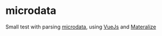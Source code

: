 # microdata
Small test with parsing [microdata](https://microdata.codeplex.com), using [VueJs](https://vuejs.org) and [Materalize](http://materializecss.com/)
